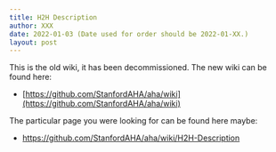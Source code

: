 ```yaml
---
title: H2H Description
author: XXX
date: 2022-01-03 (Date used for order should be 2022-01-XX.)
layout: post
---
```


  
This is the old wiki, it has been decommissioned. The new wiki can be found here:
* [https://github.com/StanfordAHA/aha/wiki](https://github.com/StanfordAHA/aha/wiki)

The particular page you were looking for can be found here maybe:
* https://github.com/StanfordAHA/aha/wiki/H2H-Description


